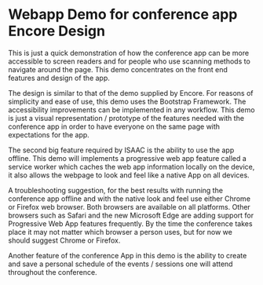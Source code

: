 # Webapp Demo for conference app Encore Design

This is just a quick demonstration of how the conference app can be more accessible to screen readers and for people who use scanning methods to navigate around the page. This demo concentrates on the front end features and design of the app.   

The design is similar to that of the demo supplied by Encore. For reasons of simplicity and ease of use, this demo uses the Bootstrap Framework. The accessibility improvements can be implemented in any workflow. This demo is just a visual representation / prototype of the features needed with the conference app in order to have everyone on the same page with expectations for the app.  

The second big feature required by ISAAC is the ability to use the app offline. This demo will implements a progressive web app feature called a service worker which caches the web app information locally on the device, it also allows the webpage to look and feel like a native App on all devices.  

A troubleshooting suggestion, for the best results with running the conference app offline and with the native look and feel use either Chrome or Firefox web browser. Both browsers are available on all platforms. Other browsers such as Safari and the new Microsoft Edge are adding support for Progressive Web App features frequently. By the time the conference takes place it may not matter which browser a person uses, but for now we should suggest Chrome or Firefox.  

Another feature of the conference App in this demo is the ability to create and save a personal schedule of the events / sessions one will attend throughout the conference. 